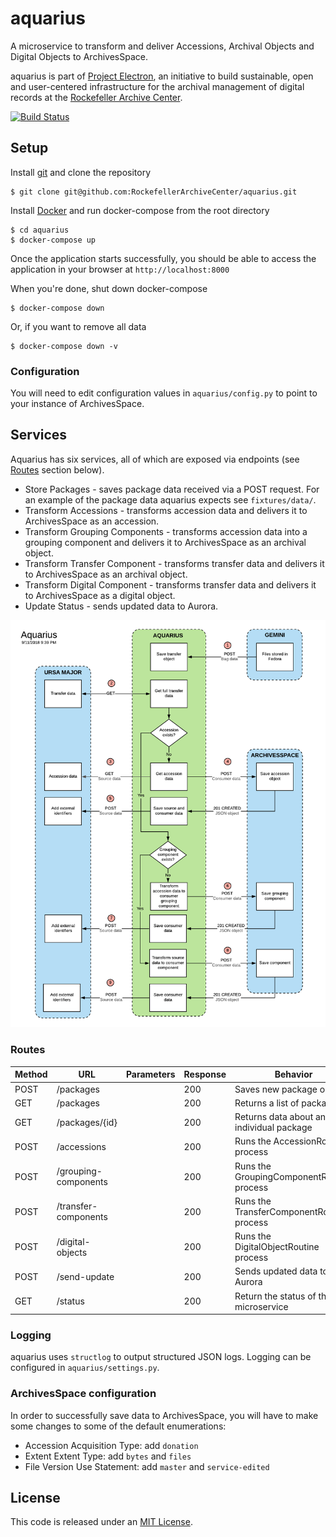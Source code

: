 # aquarius

A microservice to transform and deliver Accessions, Archival Objects and Digital Objects to ArchivesSpace.

aquarius is part of [Project Electron](https://github.com/RockefellerArchiveCenter/project_electron), an initiative to build sustainable, open and user-centered infrastructure for the archival management of digital records at the [Rockefeller Archive Center](http://rockarch.org/).

[![Build Status](https://travis-ci.org/RockefellerArchiveCenter/aquarius.svg?branch=master)](https://travis-ci.org/RockefellerArchiveCenter/aquarius)

## Setup

Install [git](https://git-scm.com/) and clone the repository

    $ git clone git@github.com:RockefellerArchiveCenter/aquarius.git

Install [Docker](https://store.docker.com/search?type=edition&offering=community) and run docker-compose from the root directory

    $ cd aquarius
    $ docker-compose up

Once the application starts successfully, you should be able to access the application in your browser at `http://localhost:8000`

When you're done, shut down docker-compose

    $ docker-compose down

Or, if you want to remove all data

    $ docker-compose down -v

### Configuration

You will need to edit configuration values in `aquarius/config.py` to point to your instance of ArchivesSpace.


## Services

Aquarius has six services, all of which are exposed via endpoints (see [Routes](#routes) section below).

* Store Packages - saves package data received via a POST request. For an example of the package data aquarius expects see `fixtures/data/`.
* Transform Accessions - transforms accession data and delivers it to ArchivesSpace as an accession.
* Transform Grouping Components - transforms accession data into a grouping component and delivers it to ArchivesSpace as an archival object.
* Transform Transfer Component - transforms transfer data and delivers it to ArchivesSpace as an archival object.
* Transform Digital Component - transforms transfer data and delivers it to ArchivesSpace as a digital object.
* Update Status - sends updated data to Aurora.

![TransferRoutine diagram](transformer.png)


### Routes

| Method | URL | Parameters | Response  | Behavior  |
|--------|-----|---|---|---|
|POST|/packages| |200|Saves new package objects|
|GET|/packages| |200|Returns a list of packages|
|GET|/packages/{id}| |200|Returns data about an individual package|
|POST|/accessions| |200|Runs the AccessionRoutine process|
|POST|/grouping-components| |200|Runs the GroupingComponentRoutine process|
|POST|/transfer-components| |200|Runs the TransferComponentRoutine process|
|POST|/digital-objects| |200|Runs the DigitalObjectRoutine process|
|POST|/send-update| |200|Sends updated data to Aurora|
|GET|/status||200|Return the status of the microservice|


### Logging

aquarius uses `structlog` to output structured JSON logs. Logging can be configured in `aquarius/settings.py`.


### ArchivesSpace configuration

In order to successfully save data to ArchivesSpace, you will have to make some changes to some of the default enumerations:

* Accession Acquisition Type: add `donation`
* Extent Extent Type: add `bytes` and `files`
* File Version Use Statement: add `master` and `service-edited`


## License

This code is released under an [MIT License](LICENSE).
